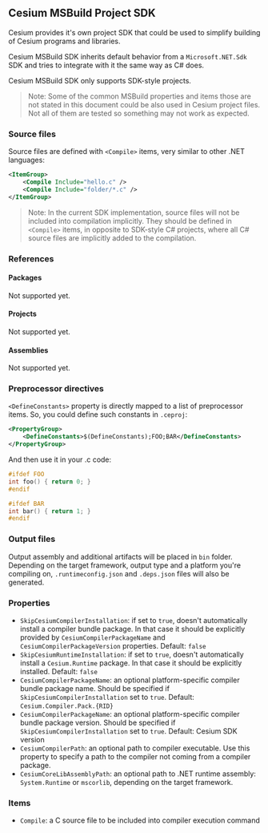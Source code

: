 <!--
SPDX-FileCopyrightText: 2025 Cesium contributors <https://github.com/ForNeVeR/Cesium>

SPDX-License-Identifier: MIT
-->

Cesium MSBuild Project SDK
--------------------------

Cesium provides it's own project SDK that could be used to simplify building of Cesium programs and libraries.

Cesium MSBuild SDK inherits default behavior from a `Microsoft.NET.Sdk` SDK and tries to integrate with it the same way as C# does.

Cesium MSBuild SDK only supports SDK-style projects.

> Note: Some of the common MSBuild properties and items those are not stated in this document could be also used in Cesium project files. Not all of them are tested so something may not work as expected.

### Source files
Source files are defined with `<Compile>` items, very similar to other .NET languages:
```xml
<ItemGroup>
    <Compile Include="hello.c" />
    <Compile Include="folder/*.c" />
</ItemGroup>
```
> Note: In the current SDK implementation, source files will not be included into compilation implicitly. They should be defined in `<Compile>` items, in opposite to SDK-style C# projects, where all C# source files are implicitly added to the compilation.

### References

#### Packages
Not supported yet.

#### Projects
Not supported yet.

#### Assemblies
Not supported yet.

### Preprocessor directives
`<DefineConstants>` property is directly mapped to a list of preprocessor items. So, you could define such constants in `.ceproj`:
```xml
<PropertyGroup>
    <DefineConstants>$(DefineConstants);FOO;BAR</DefineConstants>
</PropertyGroup>
```

And then use it in your .c code:
```c
#ifdef FOO
int foo() { return 0; }
#endif

#ifdef BAR
int bar() { return 1; }
#endif
```

### Output files
Output assembly and additional artifacts will be placed in `bin` folder. Depending on the target framework, output type and a platform you're compiling on, `.runtimeconfig.json` and `.deps.json` files will also be generated.

### Properties
- `SkipCesiumCompilerInstallation`: if set to `true`, doesn't automatically install a compiler bundle package. In that case it should be explicitly provided by `CesiumCompilerPackageName` and `CesiumCompilerPackageVersion` properties. Default: `false`
- `SkipCesiumRuntimeInstallation`: if set to `true`, doesn't automatically install a `Cesium.Runtime` package. In that case it should be explicitly installed. Default: `false`
- `CesiumCompilerPackageName`: an optional platform-specific compiler bundle package name. Should be specified if `SkipCesiumCompilerInstallation` set to `true`. Default: `Cesium.Compiler.Pack.{RID}`
- `CesiumCompilerPackageName`: an optional platform-specific compiler bundle package version. Should be specified if `SkipCesiumCompilerInstallation` set to `true`. Default: Cesium SDK version
- `CesiumCompilerPath`: an optional path to compiler executable. Use this property to specify a path to the compiler not coming from a compiler package.
- `CesiumCoreLibAssemblyPath`: an optional path to .NET runtime assembly: `System.Runtime` or `mscorlib`, depending on the target framework.

### Items
- `Compile`: a C source file to be included into compiler execution command
